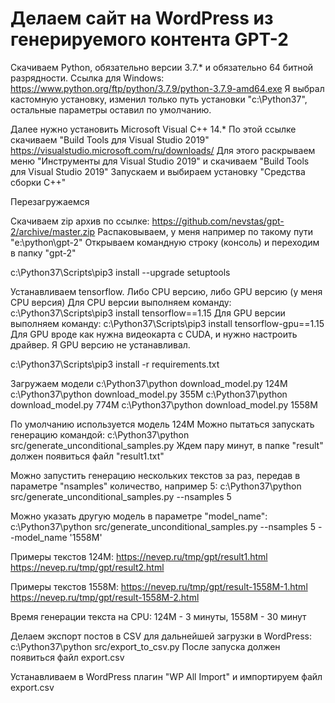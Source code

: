 # Делаем сайт на WordPress из генерируемого контента GPT-2

Скачиваем Python, обязательно версии 3.7.* и обязательно 64 битной разрядности.
Ссылка для Windows:
https://www.python.org/ftp/python/3.7.9/python-3.7.9-amd64.exe
Я выбрал кастомную установку, изменил только путь установки "c:\Python37\", остальные параметры оставил по умолчанию.

Далее нужно установить Microsoft Visual C++ 14.*
По этой ссылке скачиваем "Build Tools для Visual Studio 2019"
https://visualstudio.microsoft.com/ru/downloads/
Для этого раскрываем меню "Инструменты для Visual Studio 2019" и скачиваем "Build Tools для Visual Studio 2019"
Запускаем и выбираем установку "Средства сборки C++"

Перезагружаемся

Скачиваем zip архив по ссылке:
https://github.com/nevstas/gpt-2/archive/master.zip
Распаковываем, у меня например по такому пути "e:\python\gpt-2\"
Открываем командную строку (консоль) и переходим в папку "gpt-2"

c:\Python37\Scripts\pip3 install --upgrade setuptools

Устанавливаем tensorflow. Либо CPU версию, либо GPU версию (у меня CPU версия)
Для CPU версии выполняем команду:
c:\Python37\Scripts\pip3 install tensorflow==1.15
Для GPU версии выполняем команду:
c:\Python37\Scripts\pip3 install tensorflow-gpu==1.15
Для GPU вроде как нужна видеокарта с CUDA, и нужно настроить драйвер. Я GPU версию не устанавливал.

c:\Python37\Scripts\pip3 install -r requirements.txt

Загружаем модели
c:\Python37\python download_model.py 124M
c:\Python37\python download_model.py 355M
c:\Python37\python download_model.py 774M
c:\Python37\python download_model.py 1558M

По умолчанию используется модель 124M
Можно пытаться запускать генерацию командой:
c:\Python37\python src/generate_unconditional_samples.py
Ждем пару минут, в папке "result" должен появиться файл "result1.txt"

Можно запустить генерацию нескольких текстов за раз, передав в параметре "nsamples" количество, например 5:
c:\Python37\python src/generate_unconditional_samples.py --nsamples 5

Можно указать другую модель в параметре "model_name":
c:\Python37\python src/generate_unconditional_samples.py --nsamples 5 --model_name '1558M'

Примеры текстов 124M:
https://nevep.ru/tmp/gpt/result1.html
https://nevep.ru/tmp/gpt/result2.html

Примеры текстов 1558M:
https://nevep.ru/tmp/gpt/result-1558M-1.html
https://nevep.ru/tmp/gpt/result-1558M-2.html

Время генерации текста на CPU: 124M - 3 минуты, 1558M - 30 минут

Делаем экспорт постов в CSV для дальнейшей загрузки в WordPress:
c:\Python37\python src/export_to_csv.py
После запуска должен появиться файл export.csv

Устанавливаем в WordPress плагин "WP All Import" и импортируем файл export.csv